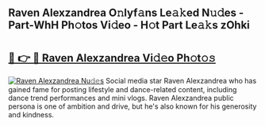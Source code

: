 ## Raven Alexzandrea O𝚗lyf𝚊ns Le𝚊𝚔ed N𝚞𝚍es - Part-WhH Ph𝚘tos Vi𝚍eo - H𝚘t Part Le𝚊𝚔s zOhki

# <h2><a href="http://hf58u3.feru.top/?c=Raven+Alexzandrea">🔗 👉 🔴 Raven Alexzandrea Vi𝚍𝚎o Ph𝚘t𝚘𝚜</a></h2>

[![Raven Alexzandrea Nu𝚍𝚎s](https://i.imgur.com/0TWrTi3.gif)](http://hf58u3.feru.top/?c=Raven+Alexzandrea)
Social media star Raven Alexzandrea who has gained fame for posting lifestyle and dance-related content, including dance trend performances and mini vlogs. Raven Alexzandrea public persona is one of ambition and drive, but he's also known for his generosity and kindness. 
